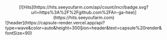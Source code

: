   <div align=center>
	[![Hits](https://hits.seeyoufarm.com/api/count/incr/badge.svg?url=https%3A%2F%2Fgithub.com%2FAn-ga-hee)](https://hits.seeyoufarm.com) 
  </div>
  <div>
		![header](https://capsule-render.vercel.app/api?type=wave&color=auto&height=300&section=header&text=capsule%20render&fontSize=90)
	</div>

	
